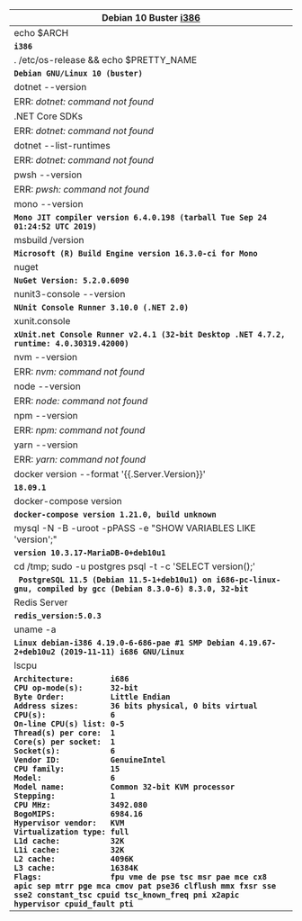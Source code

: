|  Debian 10 Buster <u>**i386**</u> |
|-------|
| echo $ARCH |
|**`i386`**|
| . /etc/os-release && echo $PRETTY_NAME |
|**`Debian GNU/Linux 10 (buster)`**|
| dotnet --version |
|ERR: _dotnet: command not found_|
| .NET Core SDKs |
|ERR: _dotnet: command not found_|
| dotnet --list-runtimes |
|ERR: _dotnet: command not found_|
| pwsh --version |
|ERR: _pwsh: command not found_|
| mono --version |
|**`Mono JIT compiler version 6.4.0.198 (tarball Tue Sep 24 01:24:52 UTC 2019)`**|
| msbuild /version |
|**`Microsoft (R) Build Engine version 16.3.0-ci for Mono`**|
| nuget |
|**`NuGet Version: 5.2.0.6090`**|
| nunit3-console --version |
|**`NUnit Console Runner 3.10.0 (.NET 2.0)`**|
| xunit.console |
|**`xUnit.net Console Runner v2.4.1 (32-bit Desktop .NET 4.7.2, runtime: 4.0.30319.42000)`**|
| nvm --version  |
|ERR: _nvm: command not found_|
| node --version |
|ERR: _node: command not found_|
| npm --version |
|ERR: _npm: command not found_|
| yarn --version |
|ERR: _yarn: command not found_|
| docker version --format '{{.Server.Version}}' |
|**`18.09.1`**|
| docker-compose version |
|**`docker-compose version 1.21.0, build unknown`**|
| mysql -N -B -uroot -pPASS -e "SHOW VARIABLES LIKE 'version';" |
|**`version	10.3.17-MariaDB-0+deb10u1`**|
| cd /tmp; sudo -u postgres psql -t -c 'SELECT version();' |
|**` PostgreSQL 11.5 (Debian 11.5-1+deb10u1) on i686-pc-linux-gnu, compiled by gcc (Debian 8.3.0-6) 8.3.0, 32-bit`**|
| Redis Server |
|**`redis_version:5.0.3`**|
| uname -a |
|**`Linux debian-i386 4.19.0-6-686-pae #1 SMP Debian 4.19.67-2+deb10u2 (2019-11-11) i686 GNU/Linux`**|
| lscpu |
|**`Architecture:        i686`**<br>**`CPU op-mode(s):      32-bit`**<br>**`Byte Order:          Little Endian`**<br>**`Address sizes:       36 bits physical, 0 bits virtual`**<br>**`CPU(s):              6`**<br>**`On-line CPU(s) list: 0-5`**<br>**`Thread(s) per core:  1`**<br>**`Core(s) per socket:  1`**<br>**`Socket(s):           6`**<br>**`Vendor ID:           GenuineIntel`**<br>**`CPU family:          15`**<br>**`Model:               6`**<br>**`Model name:          Common 32-bit KVM processor`**<br>**`Stepping:            1`**<br>**`CPU MHz:             3492.080`**<br>**`BogoMIPS:            6984.16`**<br>**`Hypervisor vendor:   KVM`**<br>**`Virtualization type: full`**<br>**`L1d cache:           32K`**<br>**`L1i cache:           32K`**<br>**`L2 cache:            4096K`**<br>**`L3 cache:            16384K`**<br>**`Flags:               fpu vme de pse tsc msr pae mce cx8 apic sep mtrr pge mca cmov pat pse36 clflush mmx fxsr sse sse2 constant_tsc cpuid tsc_known_freq pni x2apic hypervisor cpuid_fault pti`**|
